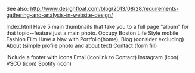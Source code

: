 See also: http://www.designfloat.com/blog/2013/08/28/requirements-gathering-and-analysis-in-website-design/

Index.html
  Have 5 main thumbnails that take you to a full page "album" for that topic--feature just a main photo.
    Occupy Boston
    Life Style
    mobile
    Fashion
    Film
  Have a Nav with
    Portfolio(home),
    Blog (consider excluding)
    About (simple profile photo and about text)
    Contact (form fill)

  INclude a footer with icons
    Email(iconlink to Contact)
    Instagram (icon)
    VSCO (icon)
    Spotify (icon)
